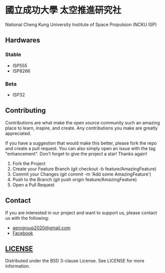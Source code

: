 # 國立成功大學 太空推進研究社
National Cheng Kung University Institute of Space Propulsion (NCKU ISP)

## Hardwares
### Stable
- ISP555
- ISP8266

### Beta
- ISP32

## Contributing
Contributions are what make the open source community such an amazing place to learn, inspire, and create. Any contributions you make are greatly appreciated.

If you have a suggestion that would make this better, please fork the repo and create a pull request. You can also simply open an issue with the tag "enhancement". Don't forget to give the project a star! Thanks again!

1. Fork the Project
2. Create your Feature Branch (git checkout -b feature/AmazingFeature)
3. Commit your Changes (git commit -m 'Add some AmazingFeature')
4. Push to the Branch (git push origin feature/AmazingFeature)
5. Open a Pull Request

## Contact
If you are interested in our project and want to support us, please contact us with the following:
- aerogroup2020@gmail.com
- [Facebook](https://www.facebook.com/ispncku)

## [LICENSE](https://github.com/NCKU-ISP/Avionics/blob/boards/LICENSE)
Distributed under the BSD 3-clause License. See LICENSE for more information.
